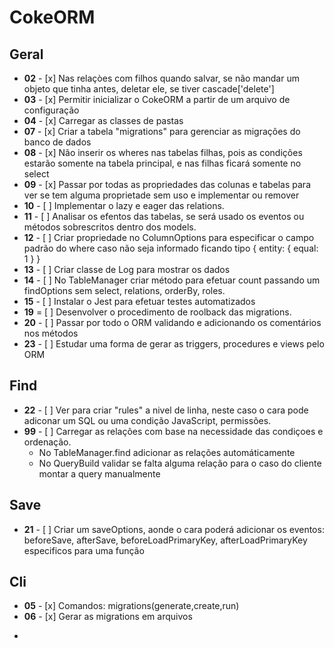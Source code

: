 # CokeORM

## Geral

* **02** - [x] Nas relaçòes com filhos quando salvar, se não mandar um objeto que tinha antes, deletar ele, se tiver cascade['delete']
* **03** - [x] Permitir inicializar o CokeORM a partir de um arquivo de configuração
* **04** - [x] Carregar as classes de pastas
* **07** - [x] Criar a tabela "migrations" para gerenciar as migrações do banco de dados
* **08** - [x] Não inserir os wheres nas tabelas filhas, pois as condições estarão somente na tabela principal, e nas filhas ficará somente no select
* **09** - [x] Passar por todas as propriedades das colunas e tabelas para ver se tem alguma proprietade sem uso e implementar ou remover
* **10** - [ ] Implementar o lazy e eager das relations.
* **11** - [ ] Analisar os efentos das tabelas, se será usado os eventos ou métodos sobrescritos dentro dos models.  
* **12** - [ ] Criar propriedade no ColumnOptions para especificar o campo padrão do where caso não seja informado ficando tipo { entity: { equal: 1 } }
* **13** - [ ] Criar classe de Log para mostrar os dados
* **14** - [ ] No TableManager criar método para efetuar count passando um findOptions sem select, relations, orderBy, roles.
* **15** - [ ] Instalar o Jest para efetuar testes automatizados
* **19** = [ ] Desenvolver o procedimento de roolback das migrations.
* **20** - [ ] Passar por todo o ORM validando e adicionando os comentários nos métodos
* **23** - [ ] Estudar uma forma de gerar as triggers, procedures e views pelo ORM

## Find

* **22** - [ ] Ver para criar "rules" a nivel de linha, neste caso o cara pode adiconar um SQL ou uma condição JavaScript, permissões.
* **99** - [ ] Carregar as relações com base na necessidade das condiçoes e ordenação.
   - No TableManager.find adicionar as relações automáticamente
   - No QueryBuild validar se falta alguma relação para o caso do cliente montar a query manualmente 

## Save

* **21** - [ ] Criar um saveOptions, aonde o cara poderá adicionar os eventos: beforeSave, afterSave, beforeLoadPrimaryKey, afterLoadPrimaryKey especificos para uma função

## Cli

* **05** - [x] Comandos: migrations(generate,create,run)
* **06** - [x] Gerar as migrations em arquivos
- 

